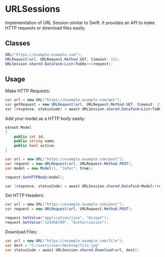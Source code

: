 # URLSessions

Implementation of URL Session similar to Swift. It provides an API to make HTTP requests or download files easily.

## Classes

```csharp
URL("https://example.example.com");
URLRequest(url, URLRequest.Method.GET, timeout: 15);
URLSession.shared.DataTask<List<ToDOs>>(request);
```

## Usage

Make HTTP Requests:

```csharp
var url = new URL("https://example.example.com/get");
var getRequest = new URLRequest(url, URLRequest.Method.GET, timeout: 15);
var (response, statusCode) = await URLSession.shared.DataTask<List<ToDOs>>(request);

```

Add your model as a HTTP body easily:

```csharp
struct Model
{
	public int id;
	public string name;
	public bool active;
}

var url = new URL("https://example.example.com/post");
var request = new URLRequest(url, URLRequest.Method.POST);
var model = new Model(1, "Jafar", true);

request.SetHTTPBody(model);

var (response, statusCode) = await URLSession.shared.DataTask<Model>(request);
```

Set HTTP Headers:

```csharp
var url = new URL("https://example.example.com/post");
var request = new URLRequest(url, URLRequest.Method.POST);

request.SetValue("application/json", "Accept");
request.SetValue("123456789", "Authorization");

```

Download Files:

```csharp
var url = new URL("https://example.example.com/file");
var dest = "C:/users/user/desktop/file.jpg"
var statusCode = await URLSession.shared.Download(url, dest);

```
